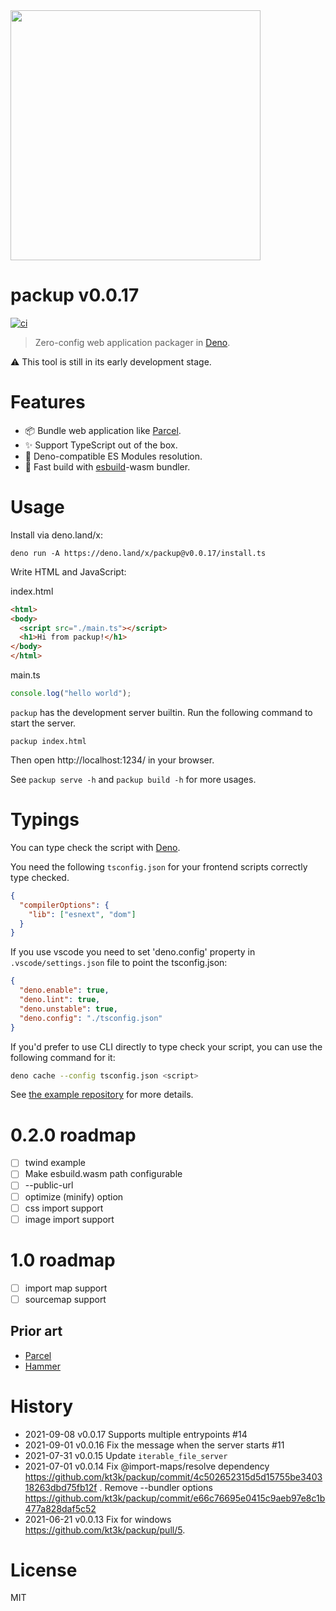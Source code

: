 <img src="https://raw.githubusercontent.com/kt3k/packup/main/docs/logo-v2.svg" width="400" />

# packup v0.0.17

[![ci](https://github.com/kt3k/packup/actions/workflows/ci.yml/badge.svg)](https://github.com/kt3k/packup/actions/workflows/ci.yml)

> Zero-config web application packager in [Deno][Deno].

⚠️ This tool is still in its early development stage.

# Features

- 📦 Bundle web application like [Parcel][Parcel].
- ✨ Support TypeScript out of the box.
- 🦕 Deno-compatible ES Modules resolution.
- 💨 Fast build with [esbuild][esbuild]-wasm bundler.

# Usage

Install via deno.land/x:

```shell
deno run -A https://deno.land/x/packup@v0.0.17/install.ts
```

Write HTML and JavaScript:

index.html

```html
<html>
<body>
  <script src="./main.ts"></script>
  <h1>Hi from packup!</h1>
</body>
</html>
```

main.ts

```js
console.log("hello world");
```

`packup` has the development server builtin. Run the following command to start
the server.

```
packup index.html
```

Then open http://localhost:1234/ in your browser.

See `packup serve -h` and `packup build -h` for more usages.

# Typings

You can type check the script with [Deno][Deno].

You need the following `tsconfig.json` for your frontend scripts correctly type
checked.

```json
{
  "compilerOptions": {
    "lib": ["esnext", "dom"]
  }
}
```

If you use vscode you need to set 'deno.config' property in
`.vscode/settings.json` file to point the tsconfig.json:

```json
{
  "deno.enable": true,
  "deno.lint": true,
  "deno.unstable": true,
  "deno.config": "./tsconfig.json"
}
```

If you'd prefer to use CLI directly to type check your script, you can use the
following command for it:

```sh
deno cache --config tsconfig.json <script>
```

See [the example repository](https://github.com/kt3k/packup_example) for more
details.

# 0.2.0 roadmap

- [ ] twind example
- [ ] Make esbuild.wasm path configurable
- [ ] --public-url
- [ ] optimize (minify) option
- [ ] css import support
- [ ] image import support

# 1.0 roadmap

- [ ] import map support
- [ ] sourcemap support

## Prior art

- [Parcel][Parcel]
- [Hammer][Hammer]

# History

- 2021-09-08 v0.0.17 Supports multiple entrypoints #14
- 2021-09-01 v0.0.16 Fix the message when the server starts #11
- 2021-07-31 v0.0.15 Update `iterable_file_server`
- 2021-07-01 v0.0.14 Fix @import-maps/resolve dependency
  https://github.com/kt3k/packup/commit/4c502652315d5d15755be340318263dbd75fb12f
  . Remove --bundler options
  https://github.com/kt3k/packup/commit/e66c76695e0415c9aeb97e8c1b477a828daf5c52
- 2021-06-21 v0.0.13 Fix for windows https://github.com/kt3k/packup/pull/5.

# License

MIT

[Parcel]: https://parceljs.org/
[Esbuild]: https://esbuild.github.io/
[Deno]: https://deno.land/
[Hammer]: https://github.com/sinclairzx81/hammer
